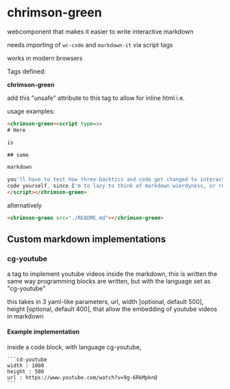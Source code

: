 # chrimson-green
webcomponent that makes it easier to write interactive markdown

needs importing of `wc-code` and `markdown-it` via script tags

works in modern browsers

Tags defined:

**chrimson-green**

add this "unsafe" attribute to this tag to allow for inline html i.e.

<chrimson-green unsafe src="..."></chrimson-green>

usage examples:

```html
<chrimson-green><script type=x>
# Here

is 

## some

markdown

you'll have to test how three-backtics and code get changed to interactive
code yourself, since I'm to lazy to think of markdown wierdyness, or run the manual-test.html file in a webserver
</script></chrimson-green>
```

alternatively

```html
<chrimson-green src="./README.md"></chrimson-green>
```

## Custom markdown implementations

### cg-youtube

a tag to implement youtube videos inside the markdown, this is written the same way programming blocks are written, but with the language set as "cg-youtube"

this takes in 3 yaml-like parameters, url, width [optional, default 500], height [optional, default 400], that allow the embedding of youtube videos in markdown

#### Example implementation

inside a code block, with language cg-youtube,

````
```cd-youtube
width : 1000
height : 500
url : https://www.youtube.com/watch?v=9g-6RkMpknQ
```
````
